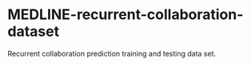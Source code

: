 MEDLINE-recurrent-collaboration-dataset
=======================================

Recurrent collaboration prediction training and testing data set.
